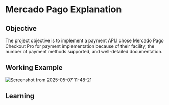 # Mercado Pago Explanation

## Objective
The project objective is to implement a payment API.I chose Mercado Pago Checkout Pro for payment
implementation because of their facility, the number of payment methods supported, and well-detailed documentation.

## Working Example

![Screenshot from 2025-05-07 11-48-21](https://github.com/user-attachments/assets/65318dd1-7cd2-4d4a-9f96-e0b04b50e546)

## Learning


